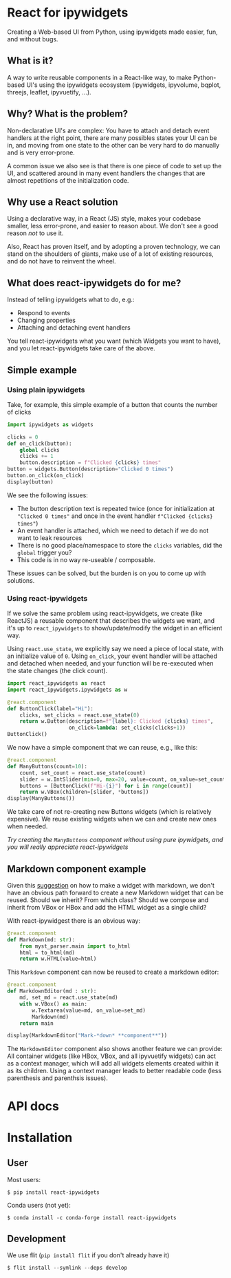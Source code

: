 # React for ipywidgets

Creating a Web-based UI from Python, using ipywidgets made easier, fun, and without bugs.

## What is it?

A way to write reusable components in a React-like way, to make Python-based UI's using the ipywidgets ecosystem (ipywidgets, ipyvolume, bqplot, threejs, leaflet, ipyvuetify, ...).

## Why? What is the problem?

Non-declarative UI's are complex: You have to attach and detach event handlers at the right point, there are many possibles states your UI can be in, and moving from one state to the other can be very hard to do manually and is very error-prone.

A common issue we also see is that there is one piece of code to set up the UI, and scattered around in many event handlers the changes that are almost repetitions of the initialization code.

## Why use a React solution

Using a declarative way, in a React (JS) style, makes your codebase smaller, less error-prone, and easier to reason about. We don't see a good reason *not* to use it.

Also, React has proven itself, and by adopting a proven technology, we can stand on the shoulders of giants, make use of a lot of existing resources, and do not have to reinvent the wheel.

## What does react-ipywidgets do for me?

Instead of telling ipywidgets what to do, e.g.:

  * Respond to events
  * Changing properties
  * Attaching and detaching event handlers

You tell react-ipywidgets what you want (which Widgets you want to have), and you let react-ipywidgets take care of the above.

## Simple example

### Using plain ipywidgets

Take, for example, this simple example of a button that counts the number of clicks
```python
import ipywidgets as widgets

clicks = 0
def on_click(button):
    global clicks
    clicks += 1
    button.description = f"Clicked {clicks} times"
button = widgets.Button(description="Clicked 0 times")
button.on_click(on_click)
display(button)
```

We see the following issues:

   * The button description text is repeated twice (once for initialization at `"Clicked 0 times"` and once in the event handler `f"Clicked {clicks} times"`)
   * An event handler is attached, which we need to detach if we do not want to leak resources
   * There is no good place/namespace to store the `clicks` variables, did the `global` trigger you?
   * This code is in no way re-useable / composable.

These issues can be solved, but the burden is on you to come up with solutions.

### Using react-ipywidgets

If we solve the same problem using react-ipywidgets, we create (like ReactJS) a reusable component that describes the widgets we want, and it's up to `react_ipywidgets` to show/update/modify the widget in an efficient way.

Using `react.use_state`, we explicitly say we need a piece of local state, with an initialize value of `0`. Using `on_click`, your event handler will be attached and detached when needed, and your function will be re-executed when the state changes (the click count).

```python
import react_ipywidgets as react
import react_ipywidgets.ipywidgets as w

@react.component
def ButtonClick(label="Hi"):
    clicks, set_clicks = react.use_state(0)
    return w.Button(description=f"{label}: Clicked {clicks} times",
                    on_click=lambda: set_clicks(clicks+1))
ButtonClick()
```

We now have a simple component that we can reuse, e.g., like this:
```python
@react.component
def ManyButtons(count=10):
    count, set_count = react.use_state(count)
    slider = w.IntSlider(min=0, max=20, value=count, on_value=set_count)
    buttons = [ButtonClick(f"Hi-{i}") for i in range(count)]
    return w.VBox(children=[slider, *buttons])
display(ManyButtons())
```

We take care of not re-creating new Buttons widgets (which is relatively expensive). We reuse existing widgets when we can and create new ones when needed.

*Try creating the `ManyButtons` component without using pure ipywidgets, and you will really appreciate react-ipywidgets*


## Markdown component example

Given this [suggestion](https://github.com/jupyter-widgets/ipywidgets/issues/2428#issuecomment-500084610) on how to make a widget with markdown, we don't have an obvious path forward to create a new Markdown widget that can be reused. Should we inherit? From which class? Should we compose and inherit from VBox or HBox and add the HTML widget as a single child?

With react-ipywidgest there is an obvious way:
```python
@react.component
def Markdown(md: str):
    from myst_parser.main import to_html
    html = to_html(md)
    return w.HTML(value=html)
```

This `Markdown` component can now be reused to create a markdown editor:

```python
@react.component
def MarkdownEditor(md : str):
    md, set_md = react.use_state(md)
    with w.VBox() as main:
        w.Textarea(value=md, on_value=set_md)
        Markdown(md)
    return main

display(MarkdownEditor("Mark-*down* **component**"))
```

The `MarkdownEditor` component also shows another feature we can provide: All container widgets (like HBox, VBox, and all ipyvuetify widgets) can act as a context manager, which will add all widgets elements created within it as its children. Using a context manager leads to better readable code (less parenthesis and parenthsis issues).

# API docs


# Installation
## User

Most users:

    $ pip install react-ipywidgets

Conda users (not yet):

    $ conda install -c conda-forge install react-ipywidgets


## Development

We use flit (`pip install flit` if you don't already have it)

    $ flit install --symlink --deps develop
